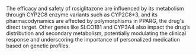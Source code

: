 The efficacy and safety of rosiglitazone are influenced by its metabolism through CYP2C8 enzyme variants such as CYP2C8*3, and its pharmacodynamics are affected by polymorphisms in PPARG, the drug's direct target. Other genes like SLCO1B1 and CYP3A4 also impact the drug’s distribution and secondary metabolism, potentially modulating the clinical response and underscoring the importance of personalized medication based on genetic profiles.